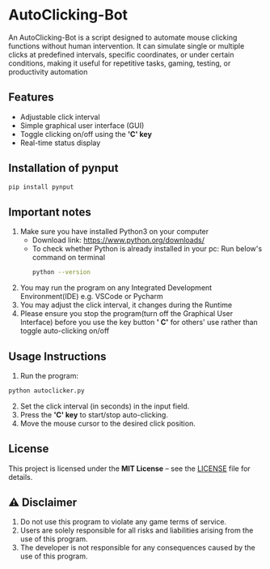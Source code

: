 # AutoClicking-Bot
An AutoClicking-Bot is a script designed to automate mouse clicking functions without human intervention. It can simulate single or multiple clicks at predefined intervals, specific coordinates, or under certain conditions, making it useful for repetitive tasks, gaming, testing, or productivity automation

## Features  

- Adjustable click interval  
- Simple graphical user interface (GUI)  
- Toggle clicking on/off using the **'C' key**  
- Real-time status display  

## Installation of pynput  

```bash  
pip install pynput
```  
## Important notes
1. Make sure you have installed Python3 on your computer
   - Download link: https://www.python.org/downloads/
   - To check whether Python is already installed in your pc: Run below's command on terminal
      ```bash  
      python --version  
      ```
2.  You may run the program on any Integrated Development Environment(IDE) e.g. VSCode or Pycharm
3.  You may adjust the click interval, it changes during the Runtime
4.  Please ensure you stop the program(turn off the Graphical User Interface) before you use the key button **' C'** for others' use rather than toggle auto-clicking on/off 
   
## Usage Instructions  

1. Run the program:  
```bash  
python autoclicker.py  
```  

2. Set the click interval (in seconds) in the input field.  
3. Press the **'C' key** to start/stop auto-clicking.  
4. Move the mouse cursor to the desired click position.  

## License  

This project is licensed under the **MIT License** – see the [LICENSE](LICENSE) file for details.  

## ⚠️ Disclaimer  

1. Do not use this program to violate any game terms of service.  
2. Users are solely responsible for all risks and liabilities arising from the use of this program.  
3. The developer is not responsible for any consequences caused by the use of this program.
   
